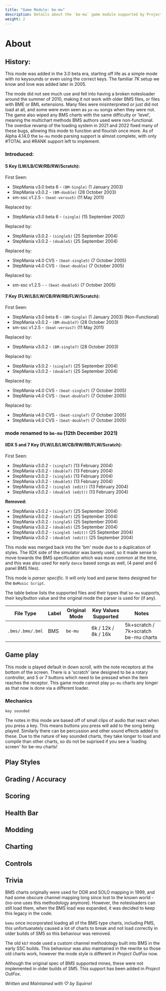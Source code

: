 ```yaml
---
title: "Game Module: be-mu"
description: Details about the `be-mu` game module supported by Project OutFox.
weight: 2
---
```



<!--
insert picture of gameplay 
-->

# About

## History:

This mode was added in the 3.0 beta era, starting off life as a simple mode with no keysounds or even using the correct keys. The familiar 7K setup we know and love was added later in 2005.

The mode did not see much use and fell into having a broken notesloader around the summer of 2010, making it not work with older BMS files, or files with BME or BML extensions. Many files were misinterpreted or just did not load at all, and some were even seen as ``po-mu`` songs when they were not. The game also wiped any BMS charts with the same difficulty or 'level', meaning the multichart methods BMS authors used were non-functional. The overdue revamp of the loading system in 2021 and 2022 fixed many of these bugs, allowing this mode to function and flourish once more. As of Alpha 4.14.0 the ``be-mu`` mode parsing support is almost complete, with only #TOTAL and #RANK support left to implement.

### Introduced:
#### 5 Key (LW/LB/CW/RB/RW/Scratch):

First Seen:
 * StepMania v3.0 beta 6 - ``(BM-Single)`` (1 January 2003) 
 * StepMania v3.0.2 - ``(BM-double)`` (28 October 2003)
 * sm-ssc v1.2.5 - ``(beat-versus5)`` (11 May 2011)

Replaced by:
 * StepMania v3.0 beta 6 - ``(single)`` (15 September 2002)

Replaced by:
 * StepMania v3.0.2 - ``(single5)`` (25 September 2004)
 * StepMania v3.0.2 - ``(double5)`` (25 September 2004) 

Replaced by:
 * StepMania v4.0 CVS - ``(beat-single5)`` (7 October 2005)  
 * StepMania v4.0 CVS - ``(beat-double)`` (7 October 2005)

Replaced by:
 * sm-ssc v1.2.5 - - ``(beat-double5)`` (7 October 2005)

#### 7 Key (FLW/LB/LW/CB/RW/RB/FLW/Scratch):

First Seen:
 * StepMania v3.0 beta 6 - ``(BM-Single)`` (1 January 2003) (Non-Functional)
 * StepMania v3.0.2 - ``(BM-double7)`` (28 October 2003)
 * sm-ssc v1.2.5 - ``(beat-versus7)`` (11 May 2011)


Replaced by:
 * StepMania v3.0.2 - ``(BM-single7)`` (28 October 2003)

Replaced by:
 * StepMania v3.0.2 - ``(single7)`` (25 September 2004)
 * StepMania v3.0.2 - ``(double7)`` (25 September 2004)

Replaced by:
 * StepMania v4.0 CVS - ``(beat-single7)`` (7 October 2005)  
 * StepMania v4.0 CVS - ``(beat-double7)`` (7 October 2005)

Replaced by:
 * StepMania v4.0 CVS - ``(beat-single7)`` (7 October 2005)  
 * StepMania v4.0 CVS - ``(beat-double7)`` (7 October 2005)

### mode renamed to ``be-mu`` (12th December 2021)

#### IIDX 5 and 7 Key (FLW/LB/LW/CB/RW/RB/FLW/Scratch):

First Seen:
 * StepMania v3.0.2 - ``(single7)`` (13 February 2004)
 * StepMania v3.0.2 - ``(double7)`` (13 February 2004)
 * StepMania v3.0.2 - ``(single5)`` (13 February 2004)
 * StepMania v3.0.2 - ``(double5)`` (13 February 2004) 
 * StepMania v3.0.2 - ``(single5 (edit))`` (13 February 2004)
 * StepMania v3.0.2 - ``(double5 (edit))`` (13 February 2004) 

**Removed:**
 * StepMania v3.0.2 - ``(single7)`` (25 September 2004)
 * StepMania v3.0.2 - ``(double7)`` (25 September 2004)
 * StepMania v3.0.2 - ``(single5)`` (25 September 2004)
 * StepMania v3.0.2 - ``(double5)`` (25 September 2004) 
 * StepMania v3.0.2 - ``(single5 (edit))`` (25 September 2004)
 * StepMania v3.0.2 - ``(double5 (edit))`` (25 September 2004) 

This mode was merged back into the 'bm' mode due to a duplication of styles. The IIDX side of the simulator was barely used, so it made sense to move towards the BMS specification which was more common at the time, and this was also used for early ``dance`` based songs as well, (4 panel and 6 panel BMS files).

This mode is _parser specific_. It will only load and parse items designed for the `BeMusic Script`.

The table below lists the supported files and their types that ``be-mu`` supports, their key/button value and the original mode the parser is used for (if any).

File Type|Label|Original Mode|Key Values Supported|Notes 
------------|-------------|-------------|-------------|-------------|
 ``.bms/.bme/.bml`` | BMS | ``be-mu`` | 6k / 12k / 8k / 16k | 5k+scratch / 7k+scratch be-mu charts

## Game play

This mode is played default in down scroll, with the note receptors at the bottom of the screen. There is a 'scratch' lane designed to be a rotary controller, and 5 or 7 buttons which need to be pressed when the item reaches the receptor. This game mode cannot play ``po-mu`` charts any longer as that now is done via a different loader.

### Mechanics

``key sounded`` 

The notes in this mode are based off of small clips of audio that react when you press a key. This means buttons you press will add to the song being played. Similarly there can be percussion and other sound effects added to these. Due to the nature of key sounded charts, they take longer to load and compile than other charts, so do not be suprised if you see a 'loading screen' for be-mu charts!


## Play Styles

## Grading / Accuracy

## Scoring

## Health Bar

## Modding

## Charting

## Controls

## Trivia

BMS charts originally were used for DDR and SOLO mapping in 1999, and had some obscure channel mapping long since lost to the known world - (no-one uses this methodology anymore). However, the notesloaders can still load them, when the BMS load was expanded, it was decided to keep this legacy in the code.

``bemu`` once incorporated loadng all of the BMS type charts, including PMS, this unfortuanately caused a lot of charts to break and not load correctly in older builds of SM5 so this behaviour was removed.

The old ``kb7`` mode used a custom channel methodology built into BMS in the early SSC builds. This behaviour was also maintained in the rewrite so those old charts work, however the mode style is different in _Project OutFox_ now.

Although the original spec of BMS supported mines, these were not implemented in older builds of SM5. This support has been added in _Project OutFox_.

_Written and Maintained with ♡ by Squirrel_